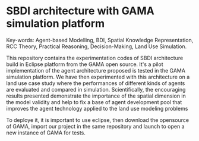 # SBDI architecture with GAMA simulation platform

Key-words: Agent-based Modelling, BDI, Spatial Knowledge Representation, RCC Theory, Practical Reasoning, Decision-Making, Land Use Simulation.

This repository contains the experimentation codes of SBDI architecture build in Eclipse platform from the GAMA open source. It's a pilot implementation of the agent architecture proposed is tested in the GAMA simulation platform. We have then experimented with this architecture on a land use case study where the performances of different kinds of agents are evaluated and compared in simulation. Scientifically, the encouraging results presented demonstrate the importance of the spatial dimension in the model validity and help to fix a base of agent development pool that improves the agent technology applied to the land use modeling problems 

To deploye it, it is important to use eclipse, then download the opensource of GAMA, import our project in the same repository and launch to open a new instance of GAMA for tests.


